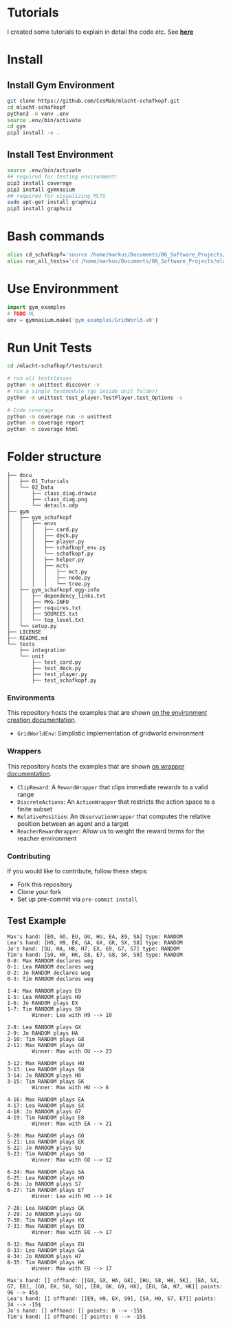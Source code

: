# Tutorials
I created some tutorials to explain in detail the code etc.
See **[here](docu/01_Tutorials/README.md)**
# Install
## Install Gym Environment
```bash
git clone https://github.com/CesMak/mlacht-schafkopf.git
cd mlacht-schafkopf
python3 -m venv .env
source .env/bin/activate
cd gym
pip3 install -e .
```
## Install Test Environment
```bash
source .env/bin/activate
## required for testing environment:
pip3 install coverage
pip3 install gymnasium
## required for visualizing MCTS
sudo apt-get install graphviz
pip3 install graphviz
```

# Bash commands
```bash
alias cd_schafkopf='source /home/markus/Documents/06_Software_Projects/mlacht-schafkopf/.env/bin/activate && cd /home/markus/Documents/06_Software_Projects/mlacht-schafkopf'
alias run_all_tests='cd /home/markus/Documents/06_Software_Projects/mlacht-schafkopf/tests/unit && python3 -m coverage run -m unittest && python -m coverage report && cd /home/markus/Documents/06_Software_Projects/mlacht-schafkopf'
```

# Use Environmment
```python
import gym_examples
# TODO ML
env = gymnasium.make('gym_examples/GridWorld-v0')
```

# Run Unit Tests
```bash
cd /mlacht-schafkopf/tests/unit

# run all testclasses
python -m unittest discover -v
# run a single testmodule (go inside unit folder)
python -m unittest test_player.TestPlayer.test_Options -v

# Code coverage
python -m coverage run -m unittest
python -m coverage report
python -m coverage html
```
# Folder structure
```
├── docu
│   ├── 01_Tutorials
│   └── 02_Data
│       ├── class_diag.drawio
│       ├── class_diag.png
│       └── details.odp
├── gym
│   ├── gym_schafkopf
│   │   ├── envs
│   │   │   ├── card.py
│   │   │   ├── deck.py
│   │   │   ├── player.py
│   │   │   ├── schafkopf_env.py
│   │   │   └── schafkopf.py
│   │   │   ├── helper.py
│   │   │   ├── mcts
│   │   │   │   ├── mct.py
│   │   │   │   ├── node.py
│   │   │   │   └── tree.py
│   ├── gym_schafkopf.egg-info
│   │   ├── dependency_links.txt
│   │   ├── PKG-INFO
│   │   ├── requires.txt
│   │   ├── SOURCES.txt
│   │   └── top_level.txt
│   └── setup.py
├── LICENSE
├── README.md
└── tests
    ├── integration
    └── unit
        ├── test_card.py
        ├── test_deck.py
        ├── test_player.py
        ├── test_schafkopf.py
``` 
### Environments
This repository hosts the examples that are shown [on the environment creation documentation](https://gymnasium.farama.org/tutorials/environment_creation/).
- `GridWorldEnv`: Simplistic implementation of gridworld environment

### Wrappers
This repository hosts the examples that are shown [on wrapper documentation](https://gymnasium.farama.org/api/wrappers/).
- `ClipReward`: A `RewardWrapper` that clips immediate rewards to a valid range
- `DiscreteActions`: An `ActionWrapper` that restricts the action space to a finite subset
- `RelativePosition`: An `ObservationWrapper` that computes the relative position between an agent and a target
- `ReacherRewardWrapper`: Allow us to weight the reward terms for the reacher environment

### Contributing
If you would like to contribute, follow these steps:
- Fork this repository
- Clone your fork
- Set up pre-commit via `pre-commit install`

## Test Example
```
Max's hand: [EO, GO, EU, GU, HU, EA, E9, SA] type: RANDOM
Lea's hand: [HO, H9, EK, GA, GX, GK, SX, S8] type: RANDOM
Jo's hand: [SU, HA, H8, H7, EX, G9, G7, S7] type: RANDOM
Tim's hand: [SO, HX, HK, E8, E7, G8, SK, S9] type: RANDOM
0-0: Max RANDOM declares weg
0-1: Lea RANDOM declares weg
0-2: Jo RANDOM declares weg
0-3: Tim RANDOM declares weg

1-4: Max RANDOM plays E9
1-5: Lea RANDOM plays H9
1-6: Jo RANDOM plays EX
1-7: Tim RANDOM plays S9
        Winner: Lea with H9 --> 10

2-8: Lea RANDOM plays GX
2-9: Jo RANDOM plays HA
2-10: Tim RANDOM plays G8
2-11: Max RANDOM plays GU
        Winner: Max with GU --> 23

3-12: Max RANDOM plays HU
3-13: Lea RANDOM plays S8
3-14: Jo RANDOM plays H8
3-15: Tim RANDOM plays SK
        Winner: Max with HU --> 6

4-16: Max RANDOM plays EA
4-17: Lea RANDOM plays SX
4-18: Jo RANDOM plays G7
4-19: Tim RANDOM plays E8
        Winner: Max with EA --> 21

5-20: Max RANDOM plays GO
5-21: Lea RANDOM plays EK
5-22: Jo RANDOM plays SU
5-23: Tim RANDOM plays SO
        Winner: Max with GO --> 12

6-24: Max RANDOM plays SA
6-25: Lea RANDOM plays HO
6-26: Jo RANDOM plays S7
6-27: Tim RANDOM plays E7
        Winner: Lea with HO --> 14

7-28: Lea RANDOM plays GK
7-29: Jo RANDOM plays G9
7-30: Tim RANDOM plays HX
7-31: Max RANDOM plays EO
        Winner: Max with EO --> 17

8-32: Max RANDOM plays EU
8-33: Lea RANDOM plays GA
8-34: Jo RANDOM plays H7
8-35: Tim RANDOM plays HK
        Winner: Max with EU --> 17

Max's hand: [] offhand: [[GU, GX, HA, G8], [HU, S8, H8, SK], [EA, SX, G7, E8], [GO, EK, SU, SO], [EO, GK, G9, HX], [EU, GA, H7, HK]] points: 96 --> 45$
Lea's hand: [] offhand: [[E9, H9, EX, S9], [SA, HO, S7, E7]] points: 24 --> -15$
Jo's hand: [] offhand: [] points: 0 --> -15$
Tim's hand: [] offhand: [] points: 0 --> -15$
```